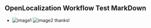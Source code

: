 ## OpenLocalization Workflow Test MarkDown
* ![image1](.\9697c653-71d7-4335-8f47-22e3561f6b92.PNG)   ![image2](.\71aa003a-6443-4163-8a19-d94e707950a2.png) 
thanks!